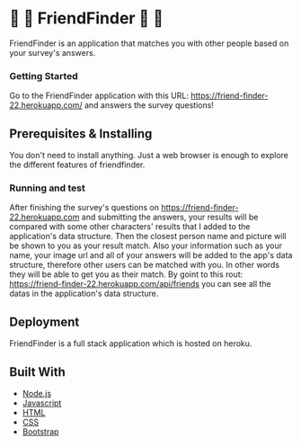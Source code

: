 # :two_men_holding_hands: :couple: FriendFinder :couple_with_heart: :two_women_holding_hands:

FriendFinder is an application that matches you with other people based on your survey's answers. 

### Getting Started 

Go to the FriendFinder application with this URL: https://friend-finder-22.herokuapp.com/ and answers the survey questions!

## Prerequisites & Installing

You don't need to install anything. Just a web browser is enough to explore the different features of friendfinder.

 
### Running and test

After finishing the survey's questions on https://friend-finder-22.herokuapp.com and submitting the answers, your results will be compared with some other characters' results that I added to the application's data structure. Then the closest person name and picture will be shown to you as your result match. Also your information such as your name, your image url and all of your answers will be added to the app's data structure, therefore other users can be matched with you. In other words they will be able to get you as their match. By goint to this rout: https://friend-finder-22.herokuapp.com/api/friends you can see all the datas in the application's data structure.


## Deployment

FriendFinder is a full stack application which is hosted on heroku.

## Built With

* [Node.js](https://nodejs.org)
* [Javascript](https://www.javascript.com/)
* [HTML](https://en.wikipedia.org/wiki/HTML)
* [CSS](https://en.wikipedia.org/wiki/Cascading_Style_Sheets)
* [Bootstrap](http://getbootstrap.com/)
